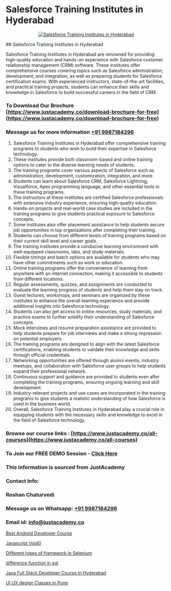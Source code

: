 # Salesforce Training Institutes in Hyderabad

<p align="center">
  <a href="https://justacademy.co/course-detail/salesforce-training">
    <img src="https://justacademy.co/storage2/course_image/1709973792_course_image.webp" alt="Salesforce Training Institutes in Hyderabad">
  </a>
</p>
## Salesforce Training Institutes in Hyderabad

Salesforce Training Institutes in Hyderabad are renowned for providing high-quality education and hands-on experience with Salesforce customer relationship management (CRM) software. These institutes offer comprehensive courses covering topics such as Salesforce administration, development, and integration, as well as preparing students for Salesforce certification exams. With experienced instructors, state-of-the-art facilities, and practical training projects, students can enhance their skills and knowledge in Salesforce to build successful careers in the field of CRM.
### To Download Our Brochure [https://www.justacademy.co/download-brochure-for-free](https://www.justacademy.co/download-brochure-for-free)
### Message us for more information [+91 9987184296](https://api.whatsapp.com/send?phone=919987184296)
1) Salesforce Training Institutes in Hyderabad offer comprehensive training programs to students who wish to build their expertise in Salesforce technology.
2) These institutes provide both classroom-based and online training options to cater to the diverse learning needs of students.
3) The training programs cover various aspects of Salesforce such as administration, development, customization, integration, and more.
4) Students can learn about Salesforce CRM, Salesforce Lightning, Visualforce, Apex programming language, and other essential tools in these training programs.
5) The instructors at these institutes are certified Salesforce professionals with extensive industry experience, ensuring high-quality education.
6) Hands-on projects and real-world case studies are included in the training programs to give students practical exposure to Salesforce concepts.
7) Some institutes also offer placement assistance to help students secure job opportunities in top organizations after completing their training.
8) Students can choose from different levels of training programs based on their current skill level and career goals.
9) The training institutes provide a conducive learning environment with well-equipped classrooms, labs, and study materials.
10) Flexible timings and batch options are available for students who may have other commitments such as work or education.
11) Online training programs offer the convenience of learning from anywhere with an internet connection, making it accessible to students from different locations.
12) Regular assessments, quizzes, and assignments are conducted to evaluate the learning progress of students and help them stay on track.
13) Guest lectures, workshops, and seminars are organized by these institutes to enhance the overall learning experience and provide additional insights into Salesforce technology.
14) Students can also get access to online resources, study materials, and practice exams to further solidify their understanding of Salesforce concepts.
15) Mock interviews and resume preparation assistance are provided to help students prepare for job interviews and make a strong impression on potential employers.
16) The training programs are designed to align with the latest Salesforce certifications, enabling students to validate their knowledge and skills through official credentials.
17) Networking opportunities are offered through alumni events, industry meetups, and collaboration with Salesforce user groups to help students expand their professional network.
18) Continuous support and guidance are provided to students even after completing the training programs, ensuring ongoing learning and skill development.
19) Industry-relevant projects and use cases are incorporated in the training programs to give students a realistic understanding of how Salesforce is used in the business world.
20) Overall, Salesforce Training Institutes in Hyderabad play a crucial role in equipping students with the necessary skills and knowledge to excel in the field of Salesforce technology.

### Browse our course links : [https://www.justacademy.co/all-courses](https://www.justacademy.co/all-courses) 
### To Join our FREE DEMO Session - [Click Here](https://www.justacademy.co/register-for-course-demo)


### This information is sourced from JustAcademy
### Contact Info:
### Roshan Chaturvedi
### Message us on Whatsapp: [+91 9987184296](https://api.whatsapp.com/send?phone=919987184296)
### Email id: [info@justacademy.co](mailto:info@justacademy.co)
                
[Best Android Developer Course](https://www.linkedin.com/pulse/best-android-developer-course-software-training-sunnyvale-ewjxc/)

[Javascript Void0](https://www.linkedin.com/pulse/javascript-void0-justacademy-cupertino-y8hic?trackingId=CAdaVLG2tQos4rZO4yujbA%3D%3D&lipi=urn%3Ali%3Apage%3Ad_flagship3_company_admin%3BnS5tGyG4QnikczaDjz%2F1LQ%3D%3D)

[Different types of framework in Selenium](https://medium.com/@akanshapatil/different-types-of-framework-in-selenium-b428e4fada47)

[difference function in sql](https://medium.com/@AkashSingh2052/difference-function-in-sql-749ba3ff22b9)

[Java Full Stack Developer Course In Hyderabad](https://justacademyin.github.io/justacademy/java-full-stack-developer-course-in-hyderabad)

[UI UX design Classes in Pune](https://justacademyin.github.io/justacademy/ui-ux-design-classes-in-pune)

